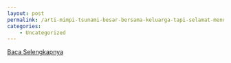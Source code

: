 ```yaml
---
layout: post
permalink: /arti-mimpi-tsunami-besar-bersama-keluarga-tapi-selamat-menurut-islam/
categories:
    - Uncategorized
---
```


[Baca Selengkapnya](/04)